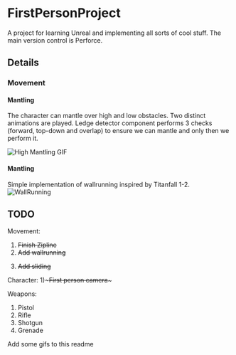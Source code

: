 # FirstPersonProject
A project for learning Unreal and implementing all sorts of cool stuff. The main version control is Perforce.

## Details

### Movement 
#### Mantling
The character can mantle over high and low obstacles. Two distinct animations are played. Ledge detector component performs 3 checks (forward, top-down and overlap) to ensure we can mantle and only then we perform it.

![High Mantling GIF](Pictures/HighMantle.gif) 

#### Mantling
Simple implementation of wallrunning inspired by Titanfall 1-2. 
![WallRunning](Pictures/WallRunning.gif)

## TODO
Movement:
1. ~~Finish Zipline~~
2. ~~Add wallrunning~~
3) ~~Add sliding~~


Character:
1)~~~First person camera~~~

Weapons:
1) Pistol
2) Rifle
3) Shotgun
4) Grenade

Add some gifs to this readme
